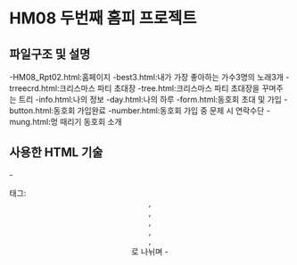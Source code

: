 # HM08 두번째 홈피 프로젝트
## 파일구조 및 설명
  -HM08_Rpt02.html:홈페이지
  -best3.html:내가 가장 좋아하는 가수3명의 노래3개
  -trreecrd.html:크리스마스 파티 초대장
 -tree.html:크리스마스 파티 초대장을 꾸며주는 트리
 -info.html:나의 정보
 -day.html:나의 하루
 -form.html:동호회 초대 및 가입
 -button.html:동호회 가입완료
 -number.html:동호회 가입 중 문제 시 연락수단
 -mung.html:멍 때리기 동호회 소개
## 사용한 HTML 기술
 -<form>태그:<header>,<nav>,<section>,<article>,<footer>,<aside>로 나뉘며 
 -<style>태그:글자색 크기 바탕화면에 색,이미지 등을 입힐 수 있고 특정 위치에 고정시킬 수도 있다. 또한@keyframes를 이용하여 애니메이션 효과를 연출 할 수 있다.
 -<input>태그: 입력을 받아야 할때 사용
 -<audio>태그:음악 삽입
 -<source>태그:media에 있는 자원들 삽입
 -<datalist>태그:데이터 목록 만들기
 -<option>태그:태그 select 태그 내부의 항목 표시
 -<span>태그:인라인 태그로 <span>태그로 지정한 문장(단어)를 꾸밀 수 있다.
 -<li>태그:리스트를 만들어 가독성을 높혀준다.
 -#top:가장 상단으로 이동
 -<fieldset>태그:폼 입력 그룹으로 묶기
 -<label>태그:폼 양식에 이름 붙히기
 -<legend>태그:캡션 감싸기
 -<iframe>태그:html페이지 내에 다른 html페이지 삽입 할 때 사용
 -<placeholder>태그:텍스트 형식을 보여줌
 -<button>:버튼 만들기
